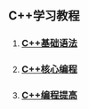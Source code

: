 ## C++学习教程
1. ### [C++基础语法](https://github.com/LeslieZhoa/LearnCpp/blob/master/1.C%2B%2B%E5%9F%BA%E7%A1%80/ReadMe.md)
2. ### [C++核心编程](https://github.com/LeslieZhoa/LearnCpp/blob/master/2.C%2B%2B%E6%A0%B8%E5%BF%83/ReadMe.md)
3. ### [C++编程提高](https://github.com/LeslieZhoa/LearnCpp/blob/master/3.C%2B%2B%E6%8F%90%E5%8D%87/ReadMe.md)